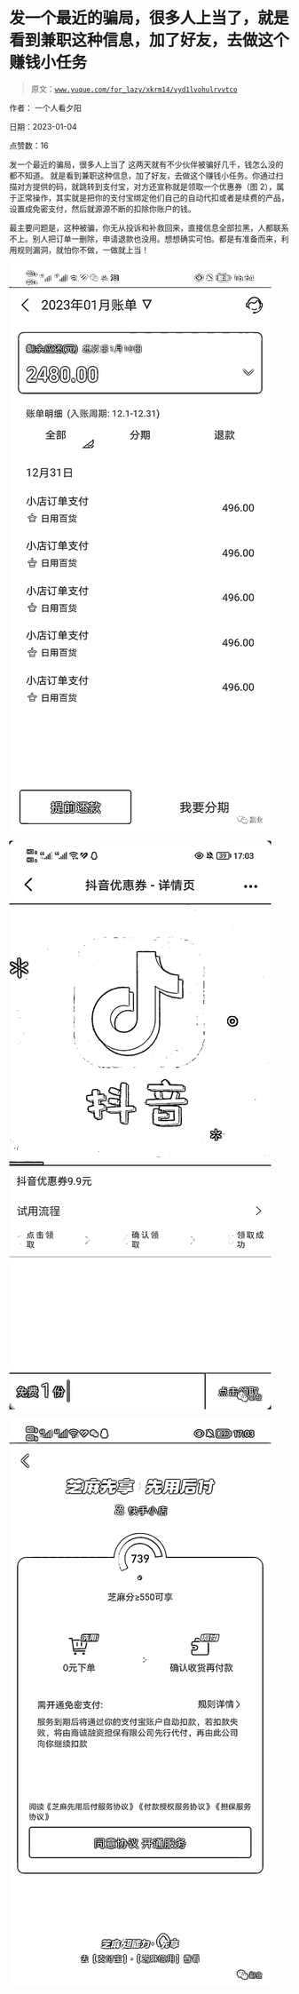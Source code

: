 # 发一个最近的骗局，很多人上当了，就是看到兼职这种信息，加了好友，去做这个赚钱小任务

> 原文：[`www.yuque.com/for_lazy/xkrm14/vyd1lvohulrvvtco`](https://www.yuque.com/for_lazy/xkrm14/vyd1lvohulrvvtco)



作者： 一个人看夕阳 

日期：2023-01-04 

点赞数：16 

发一个最近的骗局，很多人上当了 这两天就有不少伙伴被骗好几千，钱怎么没的都不知道。 就是看到兼职这种信息，加了好友，去做这个赚钱小任务。你通过扫描对方提供的码，就跳转到支付宝，对方还宣称就是领取一个优惠券（图 2），属于正常操作，其实就是把你的支付宝绑定他们自己的自动代扣或者是续费的产品，设置成免密支付，然后就源源不断的扣除你账户的钱。 

最主要问题是，这种被骗，你无从投诉和补救回来，直接信息全部拉黑，人都联系不上。别人把订单一删除，申请退款也没用。想想确实可怕。都是有准备而来，利用规则漏洞，就怕你不做，一做就上当！ 

![](img/c81f0d085f28fd6f42224d11022566cc.png)  

![](img/2a91828c6e0322682cd9d8c346a8a4bc.png) 

![](img/146cbe0d69d31c8dcc60e21f1bfca957.png)  

